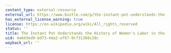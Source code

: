 ```yaml
---
content_type: external-resource
external_url: https://www.bustle.com/p/the-instant-pot-understands-the-history-of-womens-labor-in-the-kitchen-19276122
has_external_license_warning: true
license: https://en.wikipedia.org/wiki/All_rights_reserved
status: ''
title: The Instant Pot Understands the History of Women's Labor in the Kitchen
uid: 4a6d3ed9-bd73-4da2-af67-0cf31368c28c
wayback_url: ''
---
```

